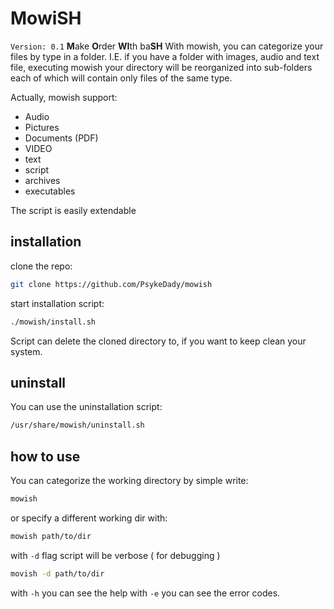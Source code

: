 # MowiSH
`Version: 0.1`
**M**ake **O**rder **WI**th ba**SH** 
With mowish, you can categorize your files by type in a folder. I.E. if you have a folder with images, audio and text file, executing mowish your directory will be reorganized into sub-folders each of which will contain only files of the same type.

Actually, mowish support: 

- Audio
- Pictures
- Documents (PDF)
- VIDEO
- text
- script
- archives
- executables

The script is easily extendable
## installation

clone the repo: 
```bash
git clone https://github.com/PsykeDady/mowish
```

start installation script: 
```bash
./mowish/install.sh
```

Script can delete the cloned directory to, if you want to keep clean your system.
## uninstall 

You can use the uninstallation script: 

```bash
/usr/share/mowish/uninstall.sh
```

## how to use 

You can categorize the working directory by simple write: 

```bash
mowish
```

or specify a different working dir with: 
```bash
mowish path/to/dir
```

with `-d` flag script will be verbose ( for debugging )
```bash
movish -d path/to/dir
```

with `-h` you can see the help
with `-e` you can see the error codes.